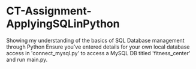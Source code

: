 # CT-Assignment-ApplyingSQLinPython
Showing my understanding of the basics of SQL Database management through Python
Ensure you've entered details for your own local database access in 'connect_mysql.py' to access a MySQL DB titled 'fitness_center' and run main.py.